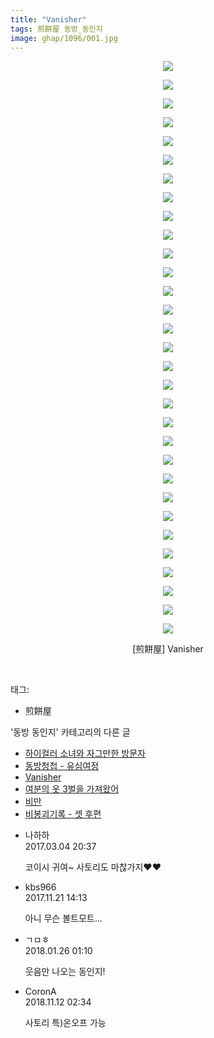 ```yaml
---
title: "Vanisher"
tags: 煎餅屋 동방_동인지
image: ghap/1096/001.jpg
---
```

<div class="article">
<p style="text-align: center; clear: none; float: none;"><img src="{{ site.nasurl }}/ghap/1096/001.jpg"/></p>
<p style="text-align: center; clear: none; float: none;"><img src="{{ site.nasurl }}/ghap/1096/002.jpg"/></p>
<p style="text-align: center; clear: none; float: none;"><img src="{{ site.nasurl }}/ghap/1096/003.jpg"/></p>
<p style="text-align: center; clear: none; float: none;"><img src="{{ site.nasurl }}/ghap/1096/004.jpg"/></p>
<p style="text-align: center; clear: none; float: none;"><img src="{{ site.nasurl }}/ghap/1096/005.jpg"/></p>
<p style="text-align: center; clear: none; float: none;"><img src="{{ site.nasurl }}/ghap/1096/006.jpg"/></p>
<p style="text-align: center; clear: none; float: none;"><img src="{{ site.nasurl }}/ghap/1096/007.jpg"/></p>
<p style="text-align: center; clear: none; float: none;"><img src="{{ site.nasurl }}/ghap/1096/008.jpg"/></p>
<p style="text-align: center; clear: none; float: none;"><img src="{{ site.nasurl }}/ghap/1096/009.jpg"/></p>
<p style="text-align: center; clear: none; float: none;"><img src="{{ site.nasurl }}/ghap/1096/010.jpg"/></p>
<p style="text-align: center; clear: none; float: none;"><img src="{{ site.nasurl }}/ghap/1096/011.jpg"/></p>
<p style="text-align: center; clear: none; float: none;"><img src="{{ site.nasurl }}/ghap/1096/012.jpg"/></p>
<p style="text-align: center; clear: none; float: none;"><img src="{{ site.nasurl }}/ghap/1096/013.jpg"/></p>
<p style="text-align: center; clear: none; float: none;"><img src="{{ site.nasurl }}/ghap/1096/014.jpg"/></p>
<p style="text-align: center; clear: none; float: none;"><img src="{{ site.nasurl }}/ghap/1096/015.jpg"/></p>
<p style="text-align: center; clear: none; float: none;"><img src="{{ site.nasurl }}/ghap/1096/016.jpg"/></p>
<p style="text-align: center; clear: none; float: none;"><img src="{{ site.nasurl }}/ghap/1096/017.jpg"/></p>
<p style="text-align: center; clear: none; float: none;"><img src="{{ site.nasurl }}/ghap/1096/018.jpg"/></p>
<p style="text-align: center; clear: none; float: none;"><img src="{{ site.nasurl }}/ghap/1096/019.jpg"/></p>
<p style="text-align: center; clear: none; float: none;"><img src="{{ site.nasurl }}/ghap/1096/020.jpg"/></p>
<p style="text-align: center; clear: none; float: none;"><img src="{{ site.nasurl }}/ghap/1096/021.jpg"/></p>
<p style="text-align: center; clear: none; float: none;"><img src="{{ site.nasurl }}/ghap/1096/022.jpg"/></p>
<p style="text-align: center; clear: none; float: none;"><img src="{{ site.nasurl }}/ghap/1096/023.jpg"/></p>
<p style="text-align: center; clear: none; float: none;"><img src="{{ site.nasurl }}/ghap/1096/024.jpg"/></p>
<p style="text-align: center; clear: none; float: none;"><img src="{{ site.nasurl }}/ghap/1096/025.jpg"/></p>
<p style="text-align: center; clear: none; float: none;"><img src="{{ site.nasurl }}/ghap/1096/026.jpg"/></p>
<p style="text-align: center; clear: none; float: none;"><img src="{{ site.nasurl }}/ghap/1096/027.jpg"/></p>
<p style="text-align: center; clear: none; float: none;"><img src="{{ site.nasurl }}/ghap/1096/028.jpg"/></p>
<p style="text-align: center; clear: none; float: none;"><img src="{{ site.nasurl }}/ghap/1096/029.jpg"/></p>
<p style="text-align: center; clear: none; float: none;"><img src="{{ site.nasurl }}/ghap/1096/030.jpg"/></p>
<p style="text-align: center; clear: none; float: none;"><img src="{{ site.nasurl }}/ghap/1096/031.jpg"/></p>
<p style="text-align: center; clear: none; float: none;">[煎餅屋] Vanisher</p>
<p><br/></p>
</div><div class="tagTrail">
<p>태그: </p>
<ul>
<li>煎餅屋</li>
</ul>
</div><div class="another">
<p>'동방 동인지' 카테고리의 다른 글</p>
<ul>
<li><a href="/2016-07-26-ghap_1098">하이컬러 소녀와 자그만한 방문자</a></li>
<li><a href="/2016-07-26-ghap_1097">동방청첩 - 유심여정</a></li>
<li><a href="/2016-07-26-ghap_1096">Vanisher</a></li>
<li><a href="/2016-07-26-ghap_1095">여분의 옷 3벌을 가져왔어</a></li>
<li><a href="/2016-07-25-ghap_1094">비만</a></li>
<li><a href="/2016-07-25-ghap_1093">비봉괴기록 - 셋 후편</a></li>
</ul>
</div><div class="cb_module cb_fluid">
<div class="cb_wrt cb_profile">
<div class="comment">
<ul>
<li class="cb_thumb_off" id="comment14931345">
<div class="cb_comment_area">
<div class="cb_info_area">
<div class="cb_section">
<span class="cb_nick_name">나하하</span>
</div>
<div class="cb_section">
<span class="cb_date">2017.03.04 20:37 </span>
</div>
</div>
<div class="cb_dsc_comment">
<p class="cb_dsc">
											코이시 귀여~ 사토리도 마찮가지♥♥
										</p>
</div>
</div></li>
<li class="cb_thumb_off" id="comment15134247">
<div class="cb_comment_area">
<div class="cb_info_area">
<div class="cb_section">
<span class="cb_nick_name">kbs966</span>
</div>
<div class="cb_section">
<span class="cb_date">2017.11.21 14:13 </span>
</div>
</div>
<div class="cb_dsc_comment">
<p class="cb_dsc">
											아니 무슨 볼트모트...
										</p>
</div>
</div></li>
<li class="cb_thumb_off" id="comment15183119">
<div class="cb_comment_area">
<div class="cb_info_area">
<div class="cb_section">
<span class="cb_nick_name">ㄱㅁㅎ</span>
</div>
<div class="cb_section">
<span class="cb_date">2018.01.26 01:10 </span>
</div>
</div>
<div class="cb_dsc_comment">
<p class="cb_dsc">
											웃음만 나오는 동인지!
										</p>
</div>
</div></li>
<li class="cb_thumb_off" id="comment15371768">
<div class="cb_comment_area">
<div class="cb_info_area">
<div class="cb_section">
<span class="cb_nick_name">CoronA</span>
</div>
<div class="cb_section">
<span class="cb_date">2018.11.12 02:34 </span>
</div>
</div>
<div class="cb_dsc_comment">
<p class="cb_dsc">
											사토리 특)온오프 가능
										</p>
</div>
</div></li>
</ul>
</div>
</div><!-- commentList close -->
</div>